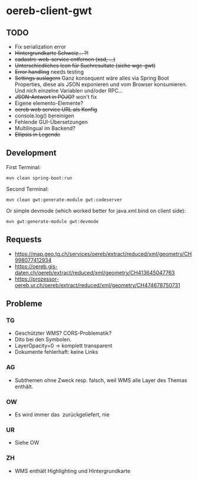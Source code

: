 # oereb-client-gwt

## TODO
- Fix serialization error
- ~~Hintergrundkarte Schweiz... ?!~~
- ~~cadastre-web-service entfernen (xsd, ...)~~
- ~~Unterschiedliches Icon für Suchresultate (siehe wgc-gwt)~~
- ~~Error handling~~ needs testing
- ~~Settings auslagern~~ Ganz konsequent wäre alles via Spring Boot Properties, diese als JSON exponieren und vom Browser konsumieren. Und nich einzelne Variablen und/oder RPC...
- ~~JSON-Antwort in POJO?~~ won't fix
- Eigene elemento-Elemente?
- ~~oereb web service URL als Konfig~~
- console.log() bereinigen
- Fehlende GUI-Übersetzungen
- Multilingual im Backend?
- ~~Ellipsis in Legende~~

## Development

First Terminal:
```
mvn clean spring-boot:run
```

Second Terminal:
```
mvn clean gwt:generate-module gwt:codeserver
```

Or simple devmode (which worked better for java.xml.bind on client side):
```
mvn gwt:generate-module gwt:devmode 
```

## Requests

- https://map.geo.tg.ch/services/oereb/extract/reduced/xml/geometry/CH998077412934
- https://oereb.gis-daten.ch/oereb/extract/reduced/xml/geometry/CH413645047763
- https://prozessor-oereb.ur.ch/oereb/extract/reduced/xml/geometry/CH474678750731

## Probleme

### TG
- Geschützter WMS? CORS-Problematik?
- Dito bei den Symbolen.
- LayerOpacity=0 -> komplett transparent
- Dokumente fehlerhaft: keine Links

### AG
- Subthemen ohne Zweck resp. falsch, weil WMS alle Layer des Themas enthält.

### OW
- Es wird immer das <Image> zurückgeliefert, nie <ReferenceWMS>

### UR
- Siehe OW

### ZH
- WMS enthält Highlighting und Hintergrundkarte
